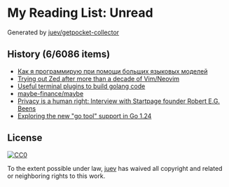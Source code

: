 # My Reading List: Unread

Generated by [juev/getpocket-collector](https://github.com/juev/getpocket-collector)

## History (6/6086 items)

- [Как я программирую при помощи больших языковых моделей](https://habr.com/ru/articles/876508/)
- [Trying out Zed after more than a decade of Vim/Neovim](https://sgoel.dev/posts/trying-out-zed-after-more-than-a-decade-of-vim-neovim/)
- [Useful terminal plugins to build golang code](https://dev.to/melezhik/useful-terminal-plugins-to-build-golang-code-gj0)
- [maybe-finance/maybe](https://github.com/maybe-finance/maybe)
- [Privacy is a human right: Interview with Startpage founder Robert E.G. Beens](https://www.startpage.com/privacy-please/startpage-articles/privacy-is-a-human-right-interview-with-startpage-founder-robert-e-g-beens)
- [Exploring the new "go tool" support in Go 1.24](https://blog.howardjohn.info/posts/go-tools-command/)

## License

[![CC0](https://mirrors.creativecommons.org/presskit/buttons/88x31/svg/cc-zero.svg)](https://creativecommons.org/publicdomain/zero/1.0/)

To the extent possible under law, [juev](https://github.com/juev) has waived all copyright and related or neighboring rights to this work.

